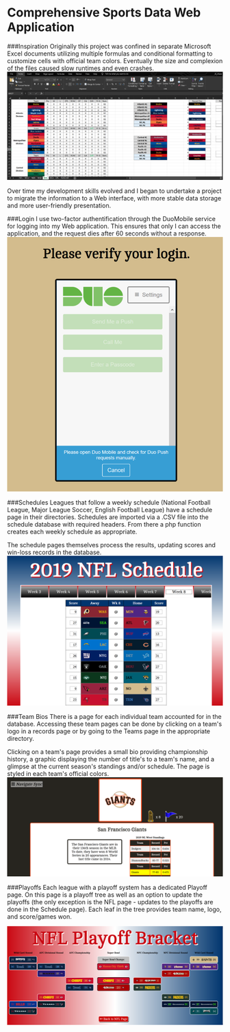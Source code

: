 # Comprehensive Sports Data Web Application


###Inspiration
Originally this project was confined in separate Microsoft Excel documents utilizing multiple formulas and conditional formatting to customize cells with official team colors. Eventually the size and complexion of the files caused slow runtimes and even crashes.
![Original](Screenshots/Excel.PNG)

Over time my development skills evolved and I began to undertake a project to migrate the information to a Web interface, with more stable data storage and more user-friendly presentation.

###Login
I use two-factor authentification through the DuoMobile service for logging into my Web application. This ensures that only I can access the application, and the request dies after 60 seconds without a response.
![Verify](Screenshots/twofactor.PNG)

###Schedules
Leagues that follow a weekly schedule (National Football League, Major League Soccer, English Football League) have a schedule page in their directories. Schedules are imported via a .CSV file into the schedule database with required headers. From there a php function creates each weekly schedule as appropriate.

The schedule pages themselves process the results, updating scores and win-loss records in the database.
![Schedule](Screenshots/nflsched.PNG)

###Team Bios
There is a page for each individual team accounted for in the database. Accessing these team pages can be done by clicking on a team's logo in a records page or by going to the Teams page in the appropriate directory.

Clicking on a team's page provides a small bio providing championship history, a graphic displaying the number of title's to a team's name, and a glimpse at the current season's standings and/or schedule. The page is styled in each team's official colors.
![Team](Screenshots/teampage.PNG)

###Playoffs
Each league with a playoff system has a dedicated Playoff page. On this page is a playoff tree as well as an option to update the playoffs (the only exception is the NFL page - updates to the playoffs are done in the Schedule page). Each leaf in the tree provides team name, logo, and score/games won.

![Playoffs](Screenshots/Bracket.PNG)